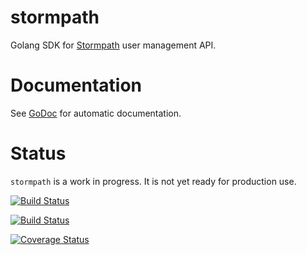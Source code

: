 stormpath
=========

Golang SDK for [Stormpath](https://www.stormpath.com) user management API.


# Documentation

See [GoDoc](http://godoc.org/github.com/jmcvetta/stormpath) for automatic
documentation.


# Status

`stormpath` is a work in progress.  It is not yet ready for production use.

[![Build Status](https://travis-ci.org/jmcvetta/stormpath.png)](https://travis-ci.org/jmcvetta/stormpath)

[![Build Status](https://drone.io/github.com/jmcvetta/stormpath/status.png)](https://drone.io/github.com/jmcvetta/stormpath/latest)

[![Coverage Status](https://coveralls.io/repos/jmcvetta/stormpath/badge.png?branch=master)](https://coveralls.io/r/jmcvetta/stormpath)

